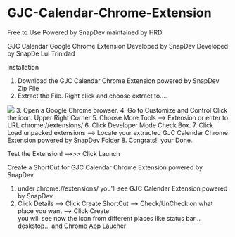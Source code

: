 # GJC-Calendar-Chrome-Extension
Free to Use Powered by SnapDev maintained by HRD 

GJC Calendar Google Chrome Extension Developed by SnapDev
Developed by SnapDe 
Lui Trinidad

Installation

1. Download the GJC Calendar Chrome Extension powered by SnapDev Zip File
2. Extract the File. Right click and choose extract to....
<img src="https://lh4.googleusercontent.com/Bwz_7aQ0-Rnv_8rWzPm3RVsAt_3I7GpoAI2LXLS87byZU3akl940ffnsJ4-uWXpWydpKkg=w1656-h829"  />
3. Open a Google Chrome browser.
4. Go to Customize and Control Click the icon. Upper Right Corner
5. Choose More Tools --> Extension  or enter to URL chrome://extensions/
6. Click Developer Mode Check Box.
7. Click Load unpacked extensions --> Locate your extracted GJC Calendar Chrome Extension powered by SnapDev Folder
8. Congrats!! your Done.

Test the Extension!
	-->>> Click Launch

Create a ShortCut for GJC Calendar Chrome Extension powered by SnapDev
1. under chrome://extensions/ you'll see GJC Calendar  Extension powered by SnapDev
2. Click Details --> Click Create ShortCut --> Check/UnCheck on what place you want --> Click Create\
	you will see now the icon from different places like status bar... deskstop... and Chrome App Laucher





